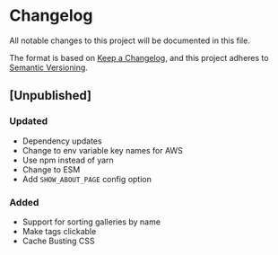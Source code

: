 # Changelog

All notable changes to this project will be documented in this file.

The format is based on [Keep a Changelog](https://keepachangelog.com/en/1.0.0/),
and this project adheres to [Semantic Versioning](https://semver.org/spec/v2.0.0.html).

## [Unpublished]

### Updated

- Dependency updates
- Change to env variable key names for AWS
- Use npm instead of yarn
- Change to ESM
- Add `SHOW_ABOUT_PAGE` config option

### Added
- Support for sorting galleries by name
- Make tags clickable
- Cache Busting CSS
